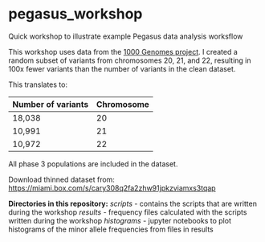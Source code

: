# pegasus_workshop
Quick workshop to illustrate example Pegasus data analysis worksflow

This workshop uses data from the [1000 Genomes project](http://www.internationalgenome.org/). I created a random subset of variants from chromosomes 20, 21, and 22, resulting in 100x fewer variants than the number of variants in the clean dataset. 

This translates to:

Number of variants | Chromosome
-------------------|------------
18,038 | 20
10,991 | 21
10,972 | 22 

All phase 3 populations are included in the dataset. 

Download thinned dataset from:
https://miami.box.com/s/cary308q2fa2zhw91jpkzviamxs3tqap

**Directories in this repository:**
*scripts* - contains the scripts that are written during the workshop
*results* - frequency files calculated with the scripts written during the workshop
*histograms* - jupyter notebooks to plot histograms of the minor allele frequencies from files in results



